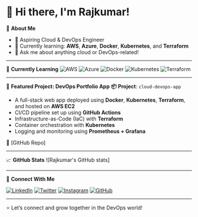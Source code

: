 # 👋 Hi there, I'm Rajkumar!

🔧 **About Me**
- 🚀 Aspiring Cloud & DevOps Engineer
- 🌱 Currently learning: **AWS**, **Azure**, **Docker**, **Kubernetes**, and **Terraform**
- 💬 Ask me about anything cloud or DevOps-related!


---

🧠 **Currently Learning**
![AWS](https://img.shields.io/badge/AWS-232F3E?style=flat&logo=amazonaws&logoColor=white)
![Azure](https://img.shields.io/badge/Azure-0078D4?style=flat&logo=microsoftazure&logoColor=white)
![Docker](https://img.shields.io/badge/Docker-2496ED?style=flat&logo=docker&logoColor=white)
![Kubernetes](https://img.shields.io/badge/Kubernetes-326CE5?style=flat&logo=kubernetes&logoColor=white)
![Terraform](https://img.shields.io/badge/Terraform-7B42BC?style=flat&logo=terraform&logoColor=white)

---

📂 **Featured Project: DevOps Portfolio App**
**📦 Project**: `cloud-devops-app`
- A full-stack web app deployed using **Docker**, **Kubernetes**, **Terraform**, and hosted on **AWS EC2**
- CI/CD pipeline set up using **GitHub Actions**
- Infrastructure-as-Code (IaC) with **Terraform**
- Container orchestration with **Kubernetes**
- Logging and monitoring using **Prometheus + Grafana**

🔗 [GitHub Repo]

---

📈 **GitHub Stats**
![Rajkumar's GitHub stats]

---

🔗 **Connect With Me**

[![LinkedIn](https://img.shields.io/badge/LinkedIn-0A66C2?style=for-the-badge&logo=linkedin&logoColor=white)](https://linkedin.com/in/)
[![Twitter](https://img.shields.io/badge/Twitter-1DA1F2?style=for-the-badge&logo=twitter&logoColor=white)](https://twitter.com/)
[![Instagram](https://img.shields.io/badge/Instagram-E4405F?style=for-the-badge&logo=instagram&logoColor=white)](https://instagram.com/)
[![GitHub](https://img.shields.io/badge/GitHub-181717?style=for-the-badge&logo=github&logoColor=white)](https://github.com/)

---

⭐ Let’s connect and grow together in the DevOps world!
